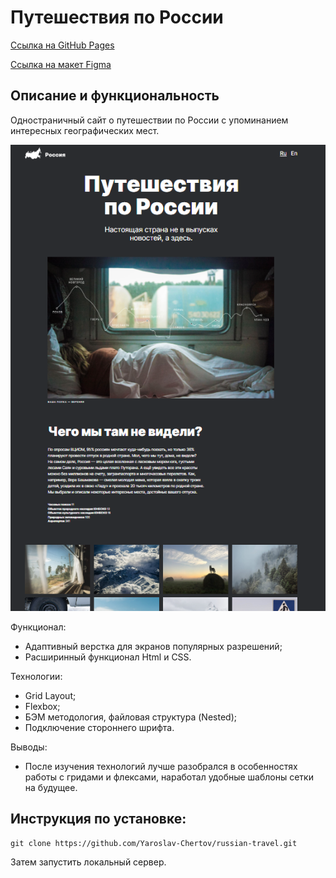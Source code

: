 # Путешествия по России

[Ссылка на GitHub Pages](https://yaroslav-chertov.github.io/russian-travel/)

[Ссылка на макет Figma](https://www.figma.com/file/5S2WSbEFL6awjVWJ0NWL8Q/Sprint-3_-Russia-_-desktop-mobile?node-id=28503%3A0)

## Описание и функциональность
Одностраничный сайт о путешествии по России с упоминанием интересных географических мест.

![](./images/Screenshot_readme.png)

Функционал:
* Адаптивный верстка для экранов популярных разрешений;
* Расширинный функционал Html и CSS.

Технологии:
* Grid Layout;
* Flexbox;
* БЭМ методология, файловая структура (Nested);
* Подключение стороннего шрифта.

Выводы:
* После изучения технологий лучше разобрался в особенностях работы с гридами и флексами, наработал удобные шаблоны сетки на будущее.

## Инструкция по установке: 

```
git clone https://github.com/Yaroslav-Chertov/russian-travel.git
``` 
Затем запустить локальный сервер.
